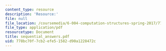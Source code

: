 ```yaml
---
content_type: resource
description: 'Resource:'
file: null
file_location: /coursemedia/6-004-computation-structures-spring-2017/778bc70f7cb2efe51582d90a1228472c_sequential_answers.pdf
file_type: application/pdf
resourcetype: Document
title: sequential_answers.pdf
uid: 778bc70f-7cb2-efe5-1582-d90a1228472c
---
```

